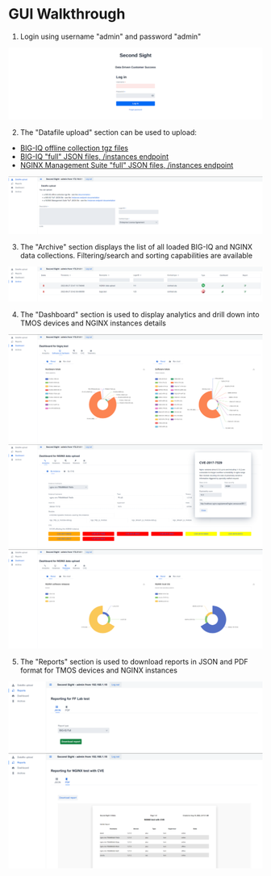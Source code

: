 # GUI Walkthrough

1. Login using username "admin" and password "admin"

<img src="/contrib/GUI/screenshots/1.login.png"/>

2. The "Datafile upload" section can be used to upload:
  - [BIG-IQ offline collection tgz files](https://github.com/F5Networks/SecondSight/tree/main/contrib/bigiq-collect)
  - [BIG-IQ "full" JSON files, /instances endpoint](https://github.com/F5Networks/SecondSight/blob/main/USAGE.md#big-iq)
  - [NGINX Management Suite "full" JSON files, /instances endpoint](https://github.com/F5Networks/SecondSight/blob/main/USAGE.md#nginx-instance-manager-2x)

<img src="/contrib/GUI/screenshots/2.upload.png"/>

3. The "Archive" section displays the list of all loaded BIG-IQ and NGINX data collections. Filtering/search and sorting capabilities are available

<img src="/contrib/GUI/screenshots/4.archive.png"/>

4. The "Dashboard" section is used to display analytics and drill down into TMOS devices and NGINX instances details

<img src="/contrib/GUI/screenshots/5.bigiq-swhw.png"/>
<img src="/contrib/GUI/screenshots/6.nginx-analytics.png"/>
<img src="/contrib/GUI/screenshots/7.nginx-releases.png"/>

5. The "Reports" section is used to download reports in JSON and PDF format for TMOS devices and NGINX instances

<img src="/contrib/GUI/screenshots/8.tmos-json-report.png"/>
<img src="/contrib/GUI/screenshots/9.nginx-pdf-report.png"/>
